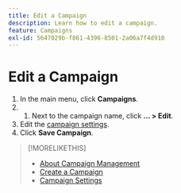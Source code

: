 ```yaml
---
title: Edit a Campaign
description: Learn how to edit a campaign.
feature: Campaigns
exl-id: 5647029b-f861-4396-8501-2a06a7f4d910
---
```

# Edit a Campaign

1. In the main menu, click **Campaigns**.
1. 1. Next to the campaign name, click  **... > Edit**.
1. Edit the [campaign settings](campaign-settings.md).
1. Click **Save Campaign**.

>[!MORELIKETHIS]
>
>* [About Campaign Management](campaign-about.md)
>* [Create a Campaign](campaign-create.md)
>* [Campaign Settings](campaign-settings.md)
